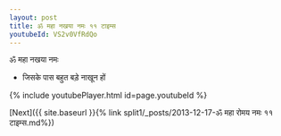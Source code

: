 ```yaml
---
layout: post
title: ॐ महा नखया नमः ११ टाइम्स
youtubeId: VS2v0VfRdQo
---
```

 
 
 ॐ महा नखया नमः  
 
 - जिसके पास बहुत बड़े नाखून हों 
 
  
 
  
 
 
 
 
 
 


{% include youtubePlayer.html id=page.youtubeId %}
 
[Next]({{ site.baseurl }}{% link  split1/_posts/2013-12-17-ॐ महा रोमय नमः ११ टाइम्स.md%})
 
